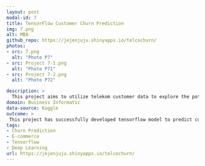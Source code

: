 ```yaml
---
layout: post
modal-id: 7
title: TensorFlow Customer Churn Prediction
img: 7.png
alt: MBA
github_repo: https://jejenjuju.shinyapps.io/telcochurn/
photos:
- src: 7.png
  alt: "Photo P7"
- src: Project 7-1.png
  alt: "Photo P71"
- src: Project 7-2.png
  alt: "Photo P72"

description: >
  This project aims to utilize telekom customer data to explore the potential of deep learning technique in predicting customer churn and deploy it as web app and dashboard. 
domain: Business Informatic
data-source: Kaggle
outcome: >
 This project has successfully developed tensorflow model to predict customer churn and deployed it on shiny apps.
tags:
- Churn Prediction
- E-commerce
- Tensorflow
- Deep Learning
url: https://jejenjuju.shinyapps.io/telcochurn/
---
```

